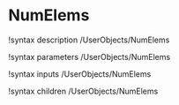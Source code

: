 <!-- MOOSE Documentation Stub: Remove this when content is added. -->

# NumElems
!syntax description /UserObjects/NumElems

!syntax parameters /UserObjects/NumElems

!syntax inputs /UserObjects/NumElems

!syntax children /UserObjects/NumElems
